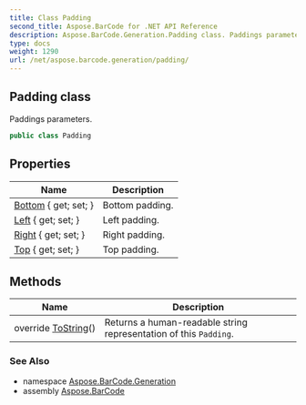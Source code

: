 ```yaml
---
title: Class Padding
second_title: Aspose.BarCode for .NET API Reference
description: Aspose.BarCode.Generation.Padding class. Paddings parameters
type: docs
weight: 1290
url: /net/aspose.barcode.generation/padding/
---
```

## Padding class

Paddings parameters.

```csharp
public class Padding
```

## Properties

| Name | Description |
| --- | --- |
| [Bottom](../../aspose.barcode.generation/padding/bottom/) { get; set; } | Bottom padding. |
| [Left](../../aspose.barcode.generation/padding/left/) { get; set; } | Left padding. |
| [Right](../../aspose.barcode.generation/padding/right/) { get; set; } | Right padding. |
| [Top](../../aspose.barcode.generation/padding/top/) { get; set; } | Top padding. |

## Methods

| Name | Description |
| --- | --- |
| override [ToString](../../aspose.barcode.generation/padding/tostring/)() | Returns a human-readable string representation of this `Padding`. |

### See Also

* namespace [Aspose.BarCode.Generation](../../aspose.barcode.generation/)
* assembly [Aspose.BarCode](../../)


